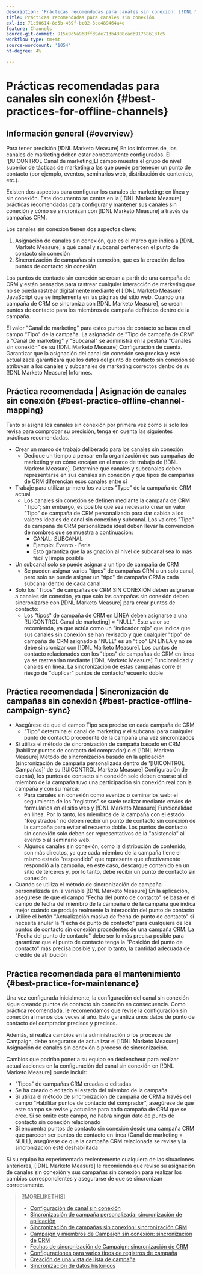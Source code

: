 ```yaml
---
description: 'Prácticas recomendadas para canales sin conexión: [!DNL Marketo Measure]'
title: Prácticas recomendadas para canales sin conexión
exl-id: 71c50614-8d5b-469f-bc02-3cc489464a4e
feature: Channels
source-git-commit: 915e9c5a968ffd9de713b4308cadb91768613fc5
workflow-type: tm+mt
source-wordcount: '1054'
ht-degree: 4%

---
```


# Prácticas recomendadas para canales sin conexión {#best-practices-for-offline-channels}

## Información general {#overview}

Para tener precisión [!DNL Marketo Measure] En los informes de, los canales de marketing deben estar correctamente configurados. El &#39;[!UICONTROL Canal de marketing]El campo muestra el grupo de nivel superior de tácticas de marketing a las que puede pertenecer un punto de contacto (por ejemplo, eventos, seminarios web, distribución de contenido, etc.).

Existen dos aspectos para configurar los canales de marketing: en línea y sin conexión. Este documento se centra en la [!DNL Marketo Measure] prácticas recomendadas para configurar y mantener sus canales sin conexión y cómo se sincronizan con [!DNL Marketo Measure] a través de campañas CRM.

Los canales sin conexión tienen dos aspectos clave:

1. Asignación de canales sin conexión, que es el marco que indica a [!DNL Marketo Measure] a qué canal y subcanal pertenecen el punto de contacto sin conexión
1. Sincronización de campañas sin conexión, que es la creación de los puntos de contacto sin conexión

Los puntos de contacto sin conexión se crean a partir de una campaña de CRM y están pensados para rastrear cualquier interacción de marketing que no se pueda rastrear digitalmente mediante el [!DNL Marketo Measure] JavaScript que se implementa en las páginas del sitio web. Cuando una campaña de CRM se sincroniza con [!DNL Marketo Measure], se crean puntos de contacto para los miembros de campaña definidos dentro de la campaña.

El valor &quot;Canal de marketing&quot; para estos puntos de contacto se basa en el campo &quot;Tipo&quot; de la campaña. La asignación de &quot;Tipo de campaña de CRM&quot; a &quot;Canal de marketing&quot; y &quot;Subcanal&quot; se administra en la pestaña &quot;Canales sin conexión&quot; de su [!DNL Marketo Measure] Configuración de cuenta. Garantizar que la asignación del canal sin conexión sea precisa y esté actualizada garantizará que los datos del punto de contacto sin conexión se atribuyan a los canales y subcanales de marketing correctos dentro de su [!DNL Marketo Measure] Informes.

## Práctica recomendada | Asignación de canales sin conexión {#best-practice-offline-channel-mapping}

Tanto si asigna los canales sin conexión por primera vez como si solo los revisa para comprobar su precisión, tenga en cuenta las siguientes prácticas recomendadas.

* Crear un marco de trabajo deliberado para los canales sin conexión
   * Dedique un tiempo a pensar en la organización de sus campañas de marketing y en cómo encajan en el marco de trabajo de [!DNL Marketo Measure]. Determine qué canales y subcanales deben representarse en sus canales sin conexión y qué tipos de campañas de CRM diferencian esos canales entre sí
* Trabaje para utilizar primero los valores &quot;Type&quot; de la campaña de CRM actual
   * Los canales sin conexión se definen mediante la campaña de CRM &quot;Tipo&quot;; sin embargo, es posible que sea necesario crear un valor &quot;Tipo&quot; de campaña de CRM personalizado para dar cabida a los valores ideales de canal sin conexión y subcanal. Los valores &quot;Tipo&quot; de campaña de CRM personalizada ideal deben llevar la convención de nombres que se muestra a continuación:
      * CANAL: SUBCANAL
      * Ejemplo: Evento - Feria
      * Esto garantiza que la asignación al nivel de subcanal sea lo más fácil y limpia posible
* Un subcanal solo se puede asignar a un tipo de campaña de CRM
   * Se pueden asignar varios &quot;tipos&quot; de campañas CRM a un solo canal, pero solo se puede asignar un &quot;tipo&quot; de campaña CRM a cada subcanal dentro de cada canal
* Solo los &quot;Tipos&quot; de campañas de CRM SIN CONEXIÓN deben asignarse a canales sin conexión, ya que solo las campañas sin conexión deben sincronizarse con [!DNL Marketo Measure] para crear puntos de contacto:
   * Los &quot;tipos&quot; de campaña de CRM en LÍNEA deben asignarse a una [!UICONTROL Canal de marketing] = &quot;NULL&quot;. Este valor se recomienda, ya que actúa como un &quot;indicador rojo&quot; que indica que sus canales sin conexión se han revisado y que cualquier &quot;tipo&quot; de campaña de CRM asignado a &quot;NULL&quot; es un &quot;tipo&quot; EN LÍNEA y no se debe sincronizar con [!DNL Marketo Measure]. Los puntos de contacto relacionados con los &quot;tipos&quot; de campañas de CRM en línea ya se rastrearían mediante [!DNL Marketo Measure] Funcionalidad y canales en línea. La sincronización de estas campañas corre el riesgo de &quot;duplicar&quot; puntos de contacto/recuento doble

## Práctica recomendada | Sincronización de campañas sin conexión {#best-practice-offline-campaign-sync}

* Asegúrese de que el campo Tipo sea preciso en cada campaña de CRM
   * &quot;Tipo&quot; determina el canal de marketing y el subcanal para cualquier punto de contacto procedente de la campaña una vez sincronizados
* Si utiliza el método de sincronización de campaña basado en CRM (habilitar puntos de contacto del comprador) o el [!DNL Marketo Measure] Método de sincronización basado en la aplicación (sincronización de campaña personalizada dentro de &#39;[!UICONTROL Campañas]&#39; de su [!UICONTROL Marketo Measure] Configuración de cuenta), los puntos de contacto sin conexión solo deben crearse si el miembro de la campaña tuvo una participación sin conexión real con la campaña y con su marca:
   * Para canales sin conexión como eventos o seminarios web: el seguimiento de los &quot;registros&quot; se suele realizar mediante envíos de formularios en el sitio web y [!DNL Marketo Measure] Funcionalidad en línea. Por lo tanto, los miembros de la campaña con el estado &quot;Registrados&quot; no deben recibir un punto de contacto sin conexión de la campaña para evitar el recuento doble. Los puntos de contacto sin conexión solo deben ser representativos de la &quot;asistencia&quot; al evento o al seminario web.
   * Algunos canales sin conexión, como la distribución de contenido, son más directos, ya que cada miembro de la campaña tiene el mismo estado &quot;respondido&quot; que representa que efectivamente respondió a la campaña, en este caso, descargue contenido en un sitio de terceros y, por lo tanto, debe recibir un punto de contacto sin conexión
* Cuando se utiliza el método de sincronización de campaña personalizada en la variable [!DNL Marketo Measure] En la aplicación, asegúrese de que el campo &quot;Fecha del punto de contacto&quot; se basa en el campo de fecha del miembro de la campaña o de la campaña que indica mejor cuándo se produjo realmente la interacción del punto de contacto
* Utilice el botón &quot;Actualización masiva de fecha de punto de contacto&quot; si necesita anular la &quot;Fecha de punto de contacto&quot; para cualquiera de los puntos de contacto sin conexión procedentes de una campaña CRM. La &quot;Fecha del punto de contacto&quot; debe ser lo más precisa posible para garantizar que el punto de contacto tenga la &quot;Posición del punto de contacto&quot; más precisa posible y, por lo tanto, la cantidad adecuada de crédito de atribución

## Práctica recomendada para el mantenimiento {#best-practice-for-maintenance}

Una vez configurada inicialmente, la configuración del canal sin conexión sigue creando puntos de contacto sin conexión en consecuencia. Como práctica recomendada, le recomendamos que revise la configuración sin conexión al menos dos veces al año. Esto garantiza unos datos de punto de contacto del comprador precisos y precisos.

Además, si realiza cambios en la administración o los procesos de Campaign, debe asegurarse de actualizar el [!DNL Marketo Measure] Asignación de canales sin conexión o proceso de sincronización.

Cambios que podrían poner a su equipo en déclencheur para realizar actualizaciones en la configuración del canal sin conexión en [!DNL Marketo Measure] puede incluir:

* &quot;Tipos&quot; de campañas CRM creadas o editadas
* Se ha creado o editado el estado del miembro de la campaña
* Si utiliza el método de sincronización de campaña de CRM a través del campo &quot;Habilitar puntos de contacto del comprador&quot;, asegúrese de que este campo se revise y actualice para cada campaña de CRM que se cree. Si se omite este campo, no habrá ningún dato de punto de contacto sin conexión relacionado
* Si encuentra puntos de contacto sin conexión desde una campaña CRM que parecen ser puntos de contacto en línea (Canal de marketing = NULL), asegúrese de que la campaña CRM relacionada se revise y la sincronización esté deshabilitada

Si su equipo ha experimentado recientemente cualquiera de las situaciones anteriores, [!DNL Marketo Measure] le recomienda que revise su asignación de canales sin conexión y sus campañas sin conexión para realizar los cambios correspondientes y asegurarse de que se sincronizan correctamente.

>[!MORELIKETHIS]
>
>* [Configuración de canal sin conexión](/help/channel-tracking-and-setup/offline-channels/offline-custom-channel-setup.md)
>* [Sincronización de campaña personalizada: sincronización de aplicación](/help/channel-tracking-and-setup/offline-channels/custom-campaign-sync.md)
>* [Sincronización de campañas sin conexión: sincronización CRM](/help/channel-tracking-and-setup/offline-channels/legacy-processes/syncing-offline-campaigns.md)
>* [Campaign y miembros de Campaign sin conexión: sincronización de CRM](/help/channel-tracking-and-setup/offline-channels/legacy-processes/campaigns-and-campaign-members.md)
>* [Fechas de sincronización de Campaign: sincronización de CRM](/help/channel-tracking-and-setup/offline-channels/legacy-processes/campaign-sync-dates.md)
>* [Configuraciones para varios tipos de registros de campaña](/help/channel-tracking-and-setup/offline-channels/configurations-for-multiple-campaign-record-types.md)
>* [Creación de una vista de lista de campaña](/help/channel-tracking-and-setup/offline-channels/legacy-processes/creating-a-campaign-list-view-for-salesforce-campaigns.md)
>* [Sincronización de datos históricos](/help/channel-tracking-and-setup/offline-channels/legacy-processes/syncing-historical-data.md)
